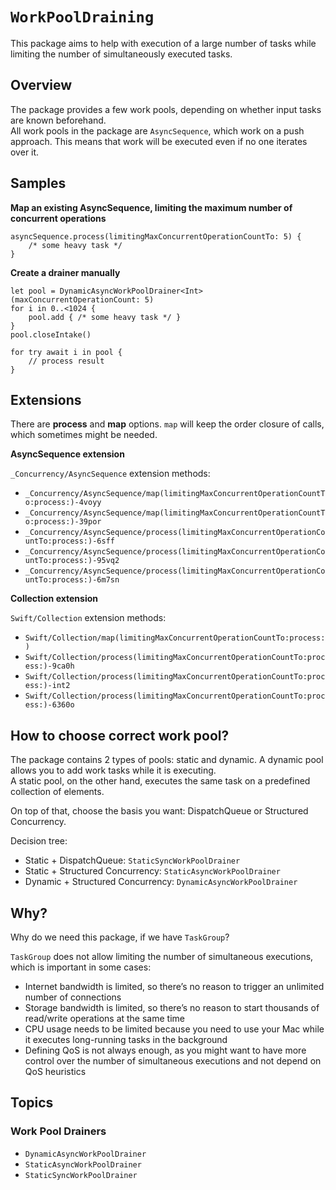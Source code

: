 # ``WorkPoolDraining``

This package aims to help with execution of a large number of tasks while limiting the number of simultaneously executed tasks.

## Overview

The package provides a few work pools, depending on whether input tasks are known beforehand.  
All work pools in the package are `AsyncSequence`, which work on a push approach. This means that work will be executed even if no one iterates over it.

## Samples

**Map an existing AsyncSequence, limiting the maximum number of concurrent operations**


```
asyncSequence.process(limitingMaxConcurrentOperationCountTo: 5) {
    /* some heavy task */
}
```

**Create a drainer manually**

```
let pool = DynamicAsyncWorkPoolDrainer<Int>(maxConcurrentOperationCount: 5)
for i in 0..<1024 {
    pool.add { /* some heavy task */ }
}
pool.closeIntake()

for try await i in pool {
    // process result
}
```

## Extensions

There are **process** and **map** options. `map` will keep the order closure of calls, which sometimes might be needed.

**AsyncSequence extension**

``_Concurrency/AsyncSequence`` extension methods:

- ``_Concurrency/AsyncSequence/map(limitingMaxConcurrentOperationCountTo:process:)-4voyy``
- ``_Concurrency/AsyncSequence/map(limitingMaxConcurrentOperationCountTo:process:)-39por``
- ``_Concurrency/AsyncSequence/process(limitingMaxConcurrentOperationCountTo:process:)-6sff``
- ``_Concurrency/AsyncSequence/process(limitingMaxConcurrentOperationCountTo:process:)-95vq2``
- ``_Concurrency/AsyncSequence/process(limitingMaxConcurrentOperationCountTo:process:)-6m7sn``


**Collection extension**

``Swift/Collection`` extension methods:

- ``Swift/Collection/map(limitingMaxConcurrentOperationCountTo:process:)``
- ``Swift/Collection/process(limitingMaxConcurrentOperationCountTo:process:)-9ca0h``
- ``Swift/Collection/process(limitingMaxConcurrentOperationCountTo:process:)-int2``
- ``Swift/Collection/process(limitingMaxConcurrentOperationCountTo:process:)-6360o``


## How to choose correct work pool?

The package contains 2 types of pools: static and dynamic. A dynamic pool allows you to add work tasks while it is executing.  
A static pool, on the other hand, executes the same task on a predefined collection of elements.

On top of that, choose the basis you want: DispatchQueue or Structured Concurrency.

Decision tree:
- Static + DispatchQueue: ``StaticSyncWorkPoolDrainer``
- Static + Structured Concurrency: ``StaticAsyncWorkPoolDrainer``
- Dynamic + Structured Concurrency: ``DynamicAsyncWorkPoolDrainer``

## Why?

Why do we need this package, if we have `TaskGroup`?

`TaskGroup` does not allow limiting the number of simultaneous executions, which is important in some cases:

- Internet bandwidth is limited, so there’s no reason to trigger an unlimited number of connections
- Storage bandwidth is limited, so there’s no reason to start thousands of read/write operations at the same time
- CPU usage needs to be limited because you need to use your Mac while it executes long-running tasks in the background
- Defining QoS is not always enough, as you might want to have more control over the number of simultaneous executions and not depend on QoS heuristics

## Topics

### Work Pool Drainers

- ``DynamicAsyncWorkPoolDrainer``
- ``StaticAsyncWorkPoolDrainer``
- ``StaticSyncWorkPoolDrainer``

